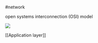 #network

open systems interconnection (OSI) model

![](https://cf-assets.www.cloudflare.com/slt3lc6tev37/6ZH2Etm3LlFHTgmkjLmkxp/59ff240fb3ebdc7794ffaa6e1d69b7c2/osi_model_7_layers.png)

[[Application layer]]
